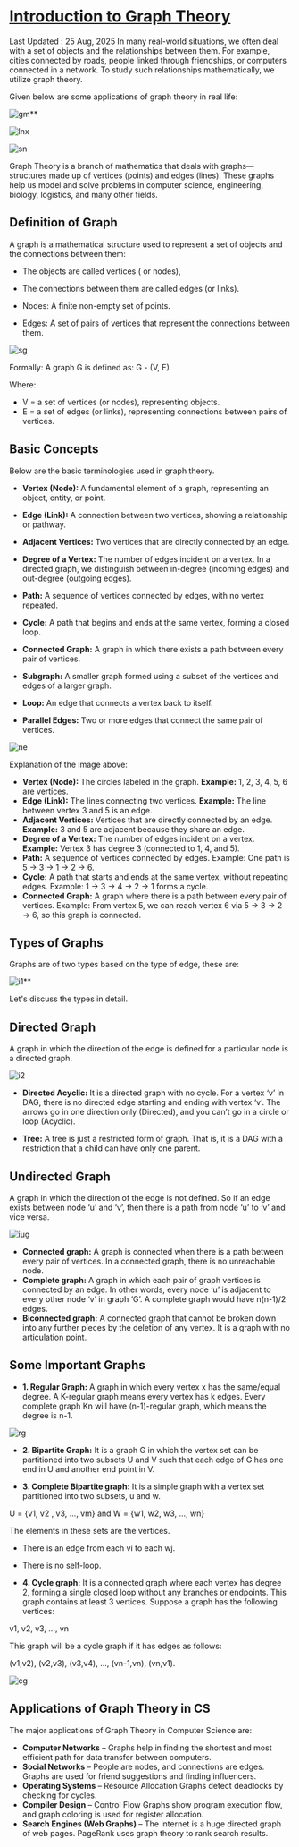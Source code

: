 # **[Introduction to Graph Theory](https://www.geeksforgeeks.org/maths/mathematics-graph-theory-basics-set-1/)**

Last Updated : 25 Aug, 2025
In many real-world situations, we often deal with a set of objects and the relationships between them. For example, cities connected by roads, people linked through friendships, or computers connected in a network. To study such relationships mathematically, we utilize graph theory.

Given below are some applications of graph theory in real life:

![gm](https://media.geeksforgeeks.org/wp-content/uploads/20250825124019832272/google_maps.webp)**

![lnx](https://media.geeksforgeeks.org/wp-content/uploads/20250825124020374355/linux_file_system.webp)

![sn](https://media.geeksforgeeks.org/wp-content/uploads/20250825124020720445/social_networks.webp)

Graph Theory is a branch of mathematics that deals with graphs—structures made up of vertices (points) and edges (lines). These graphs help us model and solve problems in computer science, engineering, biology, logistics, and many other fields.

## Definition of Graph

A graph is a mathematical structure used to represent a set of objects and the connections between them:

- The objects are called vertices ( or nodes),
- The connections between them are called edges (or links).

- Nodes: A finite non-empty set of points.
- Edges: A set of pairs of vertices that represent the connections between them.

![sg](https://media.geeksforgeeks.org/wp-content/uploads/20250825120353280783/Graph.webp)

Formally: A graph G is defined as: G - (V, E)

Where:

- V = a set of vertices (or nodes), representing objects.
- E = a set of edges (or links), representing connections between pairs of vertices.

## Basic Concepts

Below are the basic terminologies used in graph theory.

- **Vertex (Node):** A fundamental element of a graph, representing an object, entity, or point.

- **Edge (Link):** A connection between two vertices, showing a relationship or pathway.
- **Adjacent Vertices:** Two vertices that are directly connected by an edge.
- **Degree of a Vertex:** The number of edges incident on a vertex.
In a directed graph, we distinguish between in-degree (incoming edges) and out-degree (outgoing edges).
- **Path:** A sequence of vertices connected by edges, with no vertex repeated.
- **Cycle:** A path that begins and ends at the same vertex, forming a closed loop.
- **Connected Graph:** A graph in which there exists a path between every pair of vertices.
- **Subgraph:** A smaller graph formed using a subset of the vertices and edges of a larger graph.
- **Loop:** An edge that connects a vertex back to itself.
- **Parallel Edges:** Two or more edges that connect the same pair of vertices.

![ne](https://media.geeksforgeeks.org/wp-content/uploads/20250825114647666137/Introduction-to-Graphs.webp)

Explanation of the image above:

- **Vertex (Node):** The circles labeled in the graph.
**Example:** 1, 2, 3, 4, 5, 6 are vertices.
- **Edge (Link):** The lines connecting two vertices.
**Example:** The line between vertex 3 and 5 is an edge.
- **Adjacent Vertices:** Vertices that are directly connected by an edge.
**Example:** 3 and 5 are adjacent because they share an edge.
- **Degree of a Vertex:** The number of edges incident on a vertex.
**Example:** Vertex 3 has degree 3 (connected to 1, 4, and 5).
- **Path:** A sequence of vertices connected by edges.
Example: One path is 5 → 3 → 1 → 2 → 6.
- **Cycle:** A path that starts and ends at the same vertex, without repeating edges.
Example: 1 → 3 → 4 → 2 → 1 forms a cycle.
- **Connected Graph:** A graph where there is a path between every pair of vertices.
Example: From vertex 5, we can reach vertex 6 via 5 → 3 → 2 → 6, so this graph is connected.

## Types of Graphs

Graphs are of two types based on the type of edge, these are:

![i1](https://media.geeksforgeeks.org/wp-content/uploads/20250825120151660368/8.webp)**

Let's discuss the types in detail.

## Directed Graph

A graph in which the direction of the edge is defined for a particular node is a directed graph.

![i2](https://media.geeksforgeeks.org/wp-content/uploads/20250825121136563553/unidirected.webp)

- **Directed Acyclic:** It is a directed graph with no cycle. For a vertex ‘v’ in DAG, there is no directed edge starting and ending with vertex ‘v’. The arrows go in one direction only (Directed), and you can’t go in a circle or loop (Acyclic).

- **Tree:** A tree is just a restricted form of graph. That is, it is a DAG with a restriction that a child can have only one parent.

## Undirected Graph

A graph in which the direction of the edge is not defined. So if an edge exists between node ‘u’ and ‘v’, then there is a path from node ‘u’ to ‘v’ and vice versa.

![iug](https://media.geeksforgeeks.org/wp-content/uploads/20250825121136324899/directed-.webp)

- **Connected graph:** A graph is connected when there is a path between every pair of vertices. In a connected graph, there is no unreachable node.
- **Complete graph:** A graph in which each pair of graph vertices is connected by an edge. In other words, every node ‘u’ is adjacent to every other node ‘v’ in graph ‘G’. A complete graph would have n(n-1)/2 edges.
- **Biconnected graph:** A connected graph that cannot be broken down into any further pieces by the deletion of any vertex. It is a graph with no articulation point.

## Some Important Graphs

- **1. Regular Graph:** A graph in which every vertex x has the same/equal degree. A K-regular graph means every vertex has k edges. Every complete graph Kn will have (n-1)-regular graph, which means the degree is n-1.

![rg](https://media.geeksforgeeks.org/wp-content/uploads/20250825121653274808/regular-Graphs.webp)

- **2. Bipartite Graph:** It is a graph G in which the vertex set can be partitioned into two subsets U and V such that each edge of G has one end in U and another end point in V.

- **3. Complete Bipartite graph:** It is a simple graph with a vertex set partitioned into two subsets, u and w.

U = {v1, v2 , v3, ..., vm} and W = {w1, w2, w3, ..., wn}

The elements in these sets are the vertices.

- There is an edge from each vi to each wj.
- There is no self-loop.

- **4. Cycle graph:** It is a connected graph where each vertex has degree 2, forming a single closed loop without any branches or endpoints. This graph contains at least 3 vertices. Suppose a graph has the following vertices:

v1, v2, v3, ..., vn

This graph will be a cycle graph if it has edges as follows:

(v1,v2), (v2,v3), (v3,v4), ..., (vn-1,vn), (vn,v1).

![cg](https://media.geeksforgeeks.org/wp-content/uploads/20250825121652861991/Cycle-Graph.webp)

## Applications of Graph Theory in CS

The major applications of Graph Theory in Computer Science are:

- **Computer Networks** – Graphs help in finding the shortest and most efficient path for data transfer between computers.
- **Social Networks** – People are nodes, and connections are edges. Graphs are used for friend suggestions and finding influencers.
- **Operating Systems** – Resource Allocation Graphs detect deadlocks by checking for cycles.
- **Compiler Design** – Control Flow Graphs show program execution flow, and graph coloring is used for register allocation.
- **Search Engines (Web Graphs)** – The internet is a huge directed graph of web pages. PageRank uses graph theory to rank search results.
